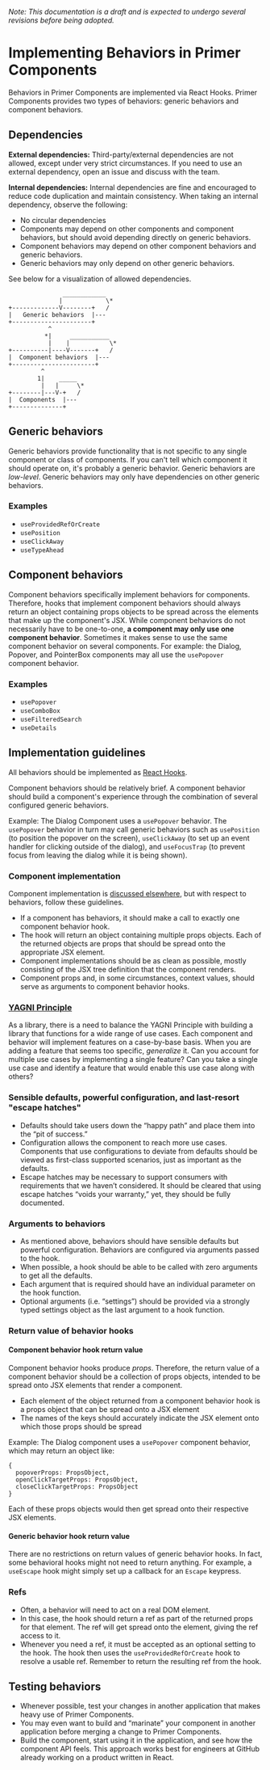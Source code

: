 *Note: This documentation is a draft and is expected to undergo several revisions before being adopted.*

# Implementing Behaviors in Primer Components

Behaviors in Primer Components are implemented via React Hooks. Primer Components provides two types of behaviors: generic behaviors and component behaviors.

## Dependencies

**External dependencies:** Third-party/external dependencies are not allowed, except under very strict circumstances. If you need to use an external dependency, open an issue and discuss with the team.

**Internal dependencies:** Internal dependencies are fine and encouraged to reduce code duplication and maintain consistency. When taking an internal dependency, observe the following:

* No circular dependencies
* Components may depend on other components and component behaviors, but should avoid depending directly on generic behaviors.
* Component behaviors may depend on other component behaviors and generic behaviors.
* Generic behaviors may only depend on other generic behaviors.

See below for a visualization of allowed dependencies.

```
               ____________
              |            \*
+-------------V--------+   /
|   Generic behaviors  |---
+----------------------+
           ^   
          *|     ___________
           |    |           \*
+----------|----V-------+   /
|  Component behaviors  |---
+-----------------------+
         ^
        1|    _____
         |   |     \*
+--------|---V-+   /
|  Components  |---
+--------------+

```

## Generic behaviors

Generic behaviors provide functionality that is not specific to any single component or class of components. If you can't tell which component it should operate on, it's probably a generic behavior. Generic behaviors are _low-level_. Generic behaviors may only have dependencies on other generic behaviors.

### Examples

* `useProvidedRefOrCreate`
* `usePosition`
* `useClickAway`
* `useTypeAhead`

## Component behaviors

Component behaviors specifically implement behaviors for components. Therefore, hooks that implement component behaviors should always return an object containing props objects to be spread across the elements that make up the component's JSX. While component behaviors do not necessarily have to be one-to-one, **a component may only use one component behavior**. Sometimes it makes sense to use the same component behavior on several components. For example: the Dialog, Popover, and PointerBox components may all use the `usePopover` component behavior.

### Examples

* `usePopover`
* `useComboBox`
* `useFilteredSearch`
* `useDetails`

## Implementation guidelines

All behaviors should be implemented as [React Hooks](https://reactjs.org/docs/hooks-intro.html).

Component behaviors should be relatively brief. A component behavior should build a component's experience through the combination of several configured generic behaviors.

Example: The Dialog Component uses a `usePopover` behavior. The `usePopover` behavior in turn may call generic behaviors such as `usePosition` (to position the popover on the screen), `useClickAway` (to set up an event handler for clicking outside of the dialog), and `useFocusTrap` (to prevent focus from leaving the dialog while it is being shown).

### Component implementation

Component implementation is [discussed elsewhere](https://github.com/primer/components/blob/main/contributor-docs/CONTRIBUTING.md#developing-components), but with respect to behaviors, follow these guidelines.

* If a component has behaviors, it should make a call to exactly one component behavior hook.
* The hook will return an object containing multiple props objects. Each of the returned objects are props that should be spread onto the appropriate JSX element.
* Component implementations should be as clean as possible, mostly consisting of the JSX tree definition that the component renders.
* Component props and, in some circumstances, context values, should serve as arguments to component behavior hooks.

### [YAGNI Principle](https://en.wikipedia.org/wiki/You_aren%27t_gonna_need_it)

As a library, there is a need to balance the YAGNI Principle with building a library that functions for a wide range of use cases. Each component and behavior will implement features on a case-by-base basis. When you are adding a feature that seems too specific, _generalize_ it. Can you account for multiple use cases by implementing a single feature? Can you take a single use case and identify a feature that would enable this use case along with others?

### Sensible defaults, powerful configuration, and last-resort "escape hatches"

* Defaults should take users down the “happy path” and place them into the “pit of success.” 
* Configuration allows the component to reach more use cases. Components that use configurations to deviate from defaults should be viewed as first-class supported scenarios, just as important as the defaults.
* Escape hatches may be necessary to support consumers with requirements that we haven’t considered. It should be cleared that using escape hatches “voids your warranty,” yet, they should be fully documented.

### Arguments to behaviors

* As mentioned above, behaviors should have sensible defaults but powerful configuration. Behaviors are configured via arguments passed to the hook.
* When possible, a hook should be able to be called with zero arguments to get all the defaults.
* Each argument that is required should have an individual parameter on the hook function.
* Optional arguments (i.e. “settings”) should be provided via a strongly typed settings object as the last argument to a hook function.

### Return value of behavior hooks

#### Component behavior hook return value

Component behavior hooks produce _props_. Therefore, the return value of a component behavior should be a collection of props objects, intended to be spread onto JSX elements that render a component.

* Each element of the object returned from a component behavior hook is a props object that can be spread onto a JSX element
* The names of the keys should accurately indicate the JSX element onto which those props should be spread

Example: The Dialog component uses a `usePopover` component behavior, which may return an object like:
```
{ 
  popoverProps: PropsObject,
  openClickTargetProps: PropsObject,
  closeClickTargetProps: PropsObject 
}
```

Each of these props objects would then get spread onto their respective JSX elements.

#### Generic behavior hook return value

There are no restrictions on return values of generic behavior hooks. In fact, some behavioral hooks might not need to return anything. For example, a `useEscape` hook might simply set up a callback for an `Escape` keypress.

### Refs

* Often, a behavior will need to act on a real DOM element.
* In this case, the hook should return a ref as part of the returned props for that element. The ref will get spread onto the element, giving the ref access to it.
* Whenever you need a ref, it must be accepted as an optional setting to the hook. The hook then uses the `useProvidedRefOrCreate` hook to resolve a usable ref. Remember to return the resulting ref from the hook.

## Testing behaviors

* Whenever possible, test your changes in another application that makes heavy use of Primer Components.
* You may even want to build and “marinate” your component in another application before merging a change to Primer Components.
* Build the component, start using it in the application, and see how the component API feels. This approach works best for engineers at GitHub already working on a product written in React.
